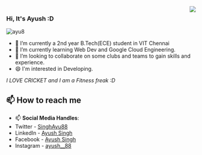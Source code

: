 <img align='right' src="https://github-readme-stats.vercel.app/api?username=ayu8&show_icons=true&hide_rank=true&title_color=00ff41&icon_color=82eefd&text_color=afafaf&bg_color=151515">

### Hi, It's Ayush :D

<img src="https://komarev.com/ghpvc/?username=ayu8" alt="ayu8"/>

- 🔭 I’m currently a 2nd year B.Tech(ECE) student in VIT Chennai
- 🌱 I’m currently learning Web Dev and Google Cloud Engineering.
- 👯 I’m looking to collaborate on some clubs and teams to gain skills and experience.
- 😄 I'm interested in Developing.

_I LOVE CRICKET and I am a Fitness freak :D_

## 📫 How to reach me
- 📫 **Social Media Handles**:
- Twitter - [SinghAyu88](https://twitter.com/SinghAyu88)
- LinkedIn - [Ayush Singh](https://www.linkedin.com/in/ayush-singh-3395111a6/)
- Facebook - [Ayush Singh](https://www.facebook.com/mr.ayush8/)
- Instagram - [ayush__88](https://www.instagram.com/ayush__88)
